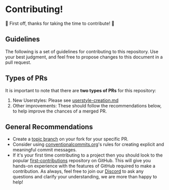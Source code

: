 # Contributing!

🎉 First off, thanks for taking the time to contribute! 🎉

## Guidelines

The following is a set of guidelines for contributing to this repository. Use your best judgment, and feel free to propose changes to this document in a pull request.

## Types of PRs

It is important to note that there are **two types of PRs** for this repository:

1. New Userstyles: Please see [userstyle-creation.md](userstyle-creation.md)
2. Other improvements: These should follow the recommendations below, to help improve the chances of a merged PR.

## General Recommendations

- Create a [topic branch](git-scm.com/book/en/v2/Git-Branching-Branching-Workflows#_topic_branch) on your fork for your specific PR.
- Consider using [conventionalcommits.org](https://www.conventionalcommits.org/en/v1.0.0/)'s rules for creating explicit and meaningful commit messages.
- If it's your first time contributing to a project then you should look to the popular [first-contributions](https://github.com/firstcontributions/first-contributions) repository on GitHub. This will give you hands-on experience with the features of GitHub required to make a contribution. As always, feel free to join our [Discord](https://discord.com/servers/catppuccin-907385605422448742) to ask any questions and clarify your understanding, we are more than happy to help!
